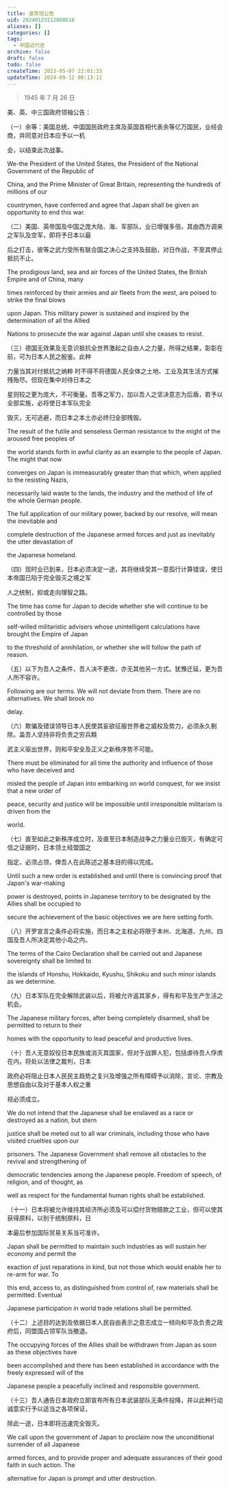 ```yaml
---
title: 波茨坦公告
uid: 20240123112808616
aliases: []
categories: []
tags:
  - 中国近代史
archive: false
draft: false
todo: false
createTime: 2023-05-07 22:01:33
updateTime: 2024-09-12 08:13:11
---
```


> 1945 年 7 月 26 日

美、英、中三国政府领袖公告：

（一）余等：美国总统、中国国民政府主席及英国首相代表余等亿万国民，业经会商，并同意对日本应予以一机

会，以结束此次战事。

We-the President of the United States, the President of the National Government of the Republic of

China, and the Prime Minister of Great Britain, representing the hundreds of millions of our

countrymen, have conferred and agree that Japan shall be given an opportunity to end this war.

（二）美国、英帝国及中国之庞大陆、海、军部队，业已增强多倍，其由西方调来之军队及空军，即将予日本以最

后之打击，彼等之武力受所有联合国之决心之支持及鼓励，对日作战，不至其停止抵抗不止。

The prodigious land, sea and air forces of the United States, the British Empire and of China, many

times reinforced by their armies and air fleets from the west, are poised to strike the final blows

upon Japan. This military power is sustained and inspired by the determination of all the Allied

Nations to prosecute the war against Japan until she ceases to resist.

（三）德国无效果及无意识抵抗全世界激起之自由人之力量，所得之结果，彰彰在前，可为日本人民之殷鉴。此种

力量当其对付抵抗之纳粹 时不得不将德国人民全体之土地、工业及其生活方式摧残殆尽。但现在集中对待日本之

星则较之更为庞大，不可衡量。吾等之军力，加以吾人之坚决意志为后盾，若予以全部实施，必将使日本军队完全

毁灭，无可逃避，而日本之本土亦必终归全部残毁。

The result of the futile and senseless German resistance to the might of the aroused free peoples of

the world stands forth in awful clarity as an example to the people of Japan. The might that now

converges on Japan is immeasurably greater than that which, when applied to the resisting Nazis,

necessarily laid waste to the lands, the industry and the method of life of the whole German people.

The full application of our military power, backed by our resolve, will mean the inevitable and

complete destruction of the Japanese armed forces and just as inevitably the utter devastation of

the Japanese homeland.

（四）现时业已到来，日本必须决定一途，其将继续受其一意孤行计算错误，使日本帝国已陷于完全毁灭之境之军

人之统制，抑或走向理智之路。

The time has come for Japan to decide whether she will continue to be controlled by those

self-willed militaristic advisers whose unintelligent calculations have brought the Empire of Japan

to the threshold of annihilation, or whether she will follow the path of reason.

（五）以下为吾人之条件，吾人决不更改，亦无其他另一方式。犹豫迁延，更为吾人所不容许。

Following are our terms. We will not deviate from them. There are no alternatives. We shall brook no

delay.

（六）欺骗及错误领导日本人民使其妄欲征服世界者之威权及势力，必须永久剔除。盖吾人坚持非将负责之穷兵黩

武主义驱出世界，则和平安全及正义之新秩序势不可能。

There must be eliminated for all time the authority and influence of those who have deceived and

misled the people of Japan into embarking on world conquest, for we insist that a new order of

peace, security and justice will be impossible until irresponsible militarism is driven from the

world.

（七）直至如此之新秩序成立时，及直至日本制造战争之力量业已毁灭，有确定可信之证据时，日本领土经盟国之

指定，必须占领，俾吾人在此陈述之基本目的得以完成。

Until such a new order is established and until there is convincing proof that Japan's war-making

power is destroyed, points in Japanese territory to be designated by the Allies shall be occupied to

secure the achievement of the basic objectives we are here setting forth.

（八）开罗宣言之条件必将实施，而日本之主权必将限于本州、北海道、九州、四国及吾人所决定其他小岛之内。

The terms of the Cairo Declaration shall be carried out and Japanese sovereignty shall be limited to

the islands of Honshu, Hokkaido, Kyushu, Shikoku and such minor islands as we determine.

（九）日本军队在完全解除武装以后，将被允许返其家乡，得有和平及生产生活之机会。

The Japanese military forces, after being completely disarmed, shall be permitted to return to their

homes with the opportunity to lead peaceful and productive lives.

（十）吾人无意奴役日本民族或消灭其国家，但对于战罪人犯，包括虐待吾人俘虏在内，将处以法律之裁判，日本

政府必将阻止日本人民民主趋势之复兴及增强之所有障碍予以消除，言论、宗教及思想自由以及对于基本人权之重

视必须成立。

We do not intend that the Japanese shall be enslaved as a race or destroyed as a nation, but stern

justice shall be meted out to all war criminals, including those who have visited cruelties upon our

prisoners. The Japanese Government shall remove all obstacles to the revival and strengthening of

democratic tendencies among the Japanese people. Freedom of speech, of religion, and of thought, as

well as respect for the fundamental human rights shall be established.

（十一）日本将被允许维持其经济所必须及可以偿付货物赔款之工业，但可以使其获得原料，以别于统制原料，日

本最后参加国际贸易关系当可准许。

Japan shall be permitted to maintain such industries as will sustain her economy and permit the

exaction of just reparations in kind, but not those which would enable her to re-arm for war. To

this end, access to, as distinguished from control of, raw materials shall be permitted. Eventual

Japanese participation in world trade relations shall be permitted.

（十二）上述目的达到及依据日本人民自由表示之意志成立一倾向和平及负责之政府后，同盟国占领军队当撤退。

The occupying forces of the Allies shall be withdrawn from Japan as soon as these objectives have

been accomplished and there has been established in accordance with the freely expressed will of the

Japanese people a peacefully inclined and responsible government.

（十三）吾人通告日本政府立即宣布所有日本武装部队无条件投降，并以此种行动诚意实行予以适当之各项保证，

除此一途，日本即将迅速完全毁灭。

We call upon the government of Japan to proclaim now the unconditional surrender of all Japanese

armed forces, and to provide proper and adequate assurances of their good faith in such action. The

alternative for Japan is prompt and utter destruction.
